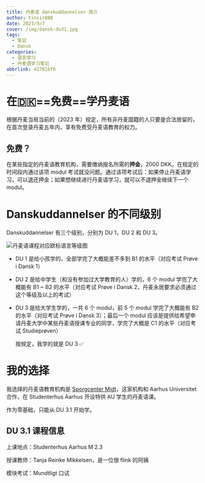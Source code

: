 ```yaml
---
title: 丹麦语 danskuddannelser 简介
author: tinsir888
date: 2023/9/7
cover: /img/dansk-du31.jpg
tags:
  - 笔记
  - Dansk
categories:
  - 语言学习
  - 丹麦语学习笔记
abbrlink: 42781bf6
---
```


# 在:denmark:==免费==学丹麦语

根据丹麦当局当前的（2023 年）规定，所有非丹麦国籍的人只要是合法居留的，在首次登录丹麦五年内，享有免费受丹麦语教育的权力。

## 免费？

在某些指定的丹麦语教育机构，需要缴纳报名所需的**押金**，2000 DKK。在规定的时间段内通过该项 modul 考试就没问题。通过该项考试后：如果停止丹麦语学习，可以退还押金；如果想继续进行丹麦语学习，就可以不退押金继续下一个 modul。

# Danskuddannelser 的不同级别

Danskuddannelser 有三个级别，分别为 DU 1，DU 2 和 DU 3。

![丹麦语课程对应欧标语言等级图](/pic/danskpic/model-danskuddannelser-CEFR.jpg)

- DU 1 是给小孩学的，全部学完了大概能差不多到 B1 的水平（对应考试 Prøve i Dansk 1）

- DU 2 是给中学生（和没有参加过大学教育的人）学的，6 个 modul 学完了大概能有 B1 ~ B2 的水平（对应考试 Prøve i Dansk 2，丹麦永居要求必须通过这个等级及以上的考试）

- DU 3 是给大学生学的，一共 6 个 modul，前 5 个 modul 学完了大概能有 B2 的水平（对应考试 Prøve i Dansk 3）；最后一个 modul 应该是提供给希望申请丹麦大学中某些丹麦语授课专业的同学，学完了大概是 C1 的水平（对应考试 Studieprøven）

  按规定，我学的就是 DU 3 :white_check_mark:

# 我的选择

我选择的丹麦语教育机构是 [Sporgcenter Midt](https://www.sprogcentermidt.dk/)，这家机构和 Aarhus Universitet 合作，在 Studenterhus Aarhus 开设特供 AU 学生的丹麦语课。

作为零基础，只能从 DU 3.1 开始学。

## DU 3.1 课程信息

上课地点：Studenterhus Aarhus M 2.3

授课教师：Tanja Reinke Mikkelsen，是一位很 flink 的阿姨

模块考试：Mundtligt 口试

